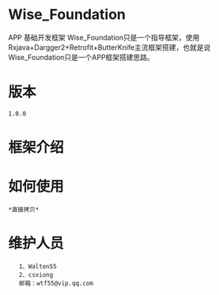 # Wise_Foundation
APP 基础开发框架
		Wise_Foundation只是一个指导框架，使用Rxjava+Dargger2+Retrofit+ButterKnife主流框架搭建，也就是说Wise_Foundation只是一个APP框架搭建思路。

# 版本
	1.0.0
	
# 框架介绍


# 如何使用
	*直接拷贝*

# 维护人员
	   1、Walten55 
	   2、csxiong
	   邮箱：wtf55@vip.qq.com
